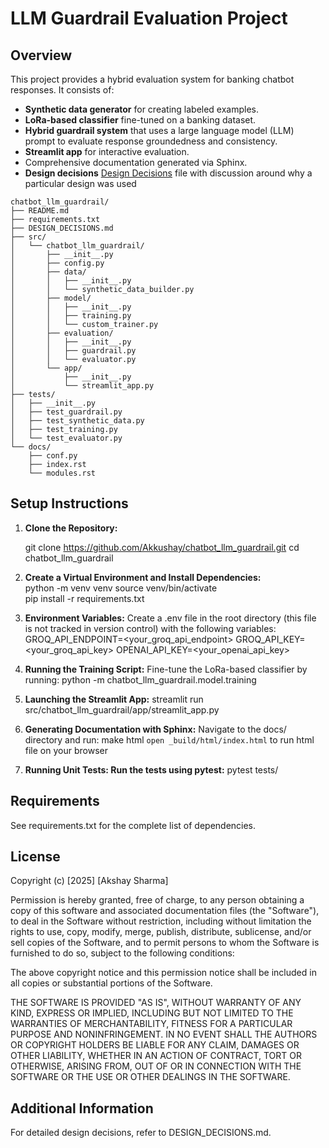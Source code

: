 # LLM Guardrail Evaluation Project

## Overview
This project provides a hybrid evaluation system for banking chatbot responses. It consists of:
- **Synthetic data generator** for creating labeled examples.
- **LoRa-based classifier** fine-tuned on a banking dataset.
- **Hybrid guardrail system** that uses a large language model (LLM) prompt to evaluate response groundedness and consistency.
- **Streamlit app** for interactive evaluation.
- Comprehensive documentation generated via Sphinx.
- **Design decisions** [Design Decisions](design_decisions.md) file  with discussion around why a particular design was used 

```plaintext
chatbot_llm_guardrail/
├── README.md
├── requirements.txt
├── DESIGN_DECISIONS.md
├── src/
│   └── chatbot_llm_guardrail/
│       ├── __init__.py
│       ├── config.py
│       ├── data/
│       │   ├── __init__.py
│       │   └── synthetic_data_builder.py
│       ├── model/
│       │   ├── __init__.py
│       │   ├── training.py
│       │   └── custom_trainer.py
│       ├── evaluation/
│       │   ├── __init__.py
│       │   ├── guardrail.py
│       │   └── evaluator.py
│       └── app/
│           ├── __init__.py
│           └── streamlit_app.py
├── tests/
│   ├── __init__.py
│   ├── test_guardrail.py
│   ├── test_synthetic_data.py
│   ├── test_training.py
│   └── test_evaluator.py
└── docs/
    ├── conf.py
    ├── index.rst
    └── modules.rst
```



## Setup Instructions

1. **Clone the Repository:**

	git clone https://github.com/Akkushay/chatbot_llm_guardrail.git
	cd chatbot_llm_guardrail

2. **Create a Virtual Environment and Install Dependencies:**	
	python -m venv venv
	source venv/bin/activate  
	pip install -r requirements.txt

3. **Environment Variables:** Create a .env file in the root directory (this file is not tracked in version control) with the following variables:
	GROQ_API_ENDPOINT=<your_groq_api_endpoint>
	GROQ_API_KEY=<your_groq_api_key>
	OPENAI_API_KEY=<your_openai_api_key>

4. **Running the Training Script:** Fine-tune the LoRa-based classifier by running:
	python -m chatbot_llm_guardrail.model.training


5. **Launching the Streamlit App:**
	streamlit run src/chatbot_llm_guardrail/app/streamlit_app.py


6. **Generating Documentation with Sphinx:** Navigate to the docs/ directory and run:
	make html 
	```open _build/html/index.html``` to run html file on your browser

7. **Running Unit Tests: Run the tests using pytest:**
	pytest tests/


## Requirements
See requirements.txt for the complete list of dependencies.

## License
Copyright (c) [2025] [Akshay Sharma]

Permission is hereby granted, free of charge, to any person obtaining a copy
of this software and associated documentation files (the "Software"), to deal
in the Software without restriction, including without limitation the rights
to use, copy, modify, merge, publish, distribute, sublicense, and/or sell
copies of the Software, and to permit persons to whom the Software is
furnished to do so, subject to the following conditions:

The above copyright notice and this permission notice shall be included in all
copies or substantial portions of the Software.

THE SOFTWARE IS PROVIDED "AS IS", WITHOUT WARRANTY OF ANY KIND, EXPRESS OR
IMPLIED, INCLUDING BUT NOT LIMITED TO THE WARRANTIES OF MERCHANTABILITY,
FITNESS FOR A PARTICULAR PURPOSE AND NONINFRINGEMENT. IN NO EVENT SHALL THE
AUTHORS OR COPYRIGHT HOLDERS BE LIABLE FOR ANY CLAIM, DAMAGES OR OTHER
LIABILITY, WHETHER IN AN ACTION OF CONTRACT, TORT OR OTHERWISE, ARISING FROM,
OUT OF OR IN CONNECTION WITH THE SOFTWARE OR THE USE OR OTHER DEALINGS IN THE
SOFTWARE.


## Additional Information
For detailed design decisions, refer to DESIGN_DECISIONS.md.
